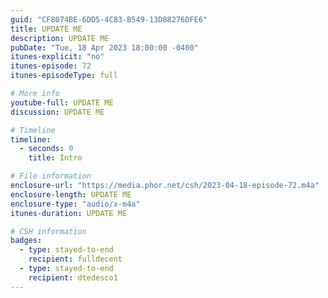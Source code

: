 ```yaml
---
guid: "CF8074BE-6DD5-4C83-B549-13D88276DFE6"
title: UPDATE ME
description: UPDATE ME
pubDate: "Tue, 18 Apr 2023 18:00:00 -0400"
itunes-explicit: "no"
itunes-episode: 72
itunes-episodeType: full

# More info
youtube-full: UPDATE ME
discussion: UPDATE ME

# Timeline
timeline:
  - seconds: 0
    title: Intro

# File information
enclosure-url: "https://media.phor.net/csh/2023-04-18-episode-72.m4a"
enclosure-length: UPDATE ME
enclosure-type: "audio/x-m4a"
itunes-duration: UPDATE ME

# CSH information
badges:
  - type: stayed-to-end
    recipient: fulldecent
  - type: stayed-to-end
    recipient: dtedesco1
---
```


<!--

episode-file-name: 2023-04-18-episode-72
title: '''Ticketing'''
description: '''In this episode, we discuss NFT event ticketing, the current state
  of Yuga Labs, and explore the concept of blockchain-inspired database design. We
  delve into the potential of NFT ticketing applications, reviewing aspects such as
  royalty splitting, MSRP, refund policies, and limited transfers. Guest speaker,
  @temmanuel sheds light on the use of @ensdomains ''fuses'' and token gating, and
  touches upon the use of @jsonschema to standardize NFT metadata. We also touch upon
  auditable databases with @darianbailey14. Stay till the end for some insightful
  discussions.'''
youtube-full: https://youtu.be/BAIDZjLpwfE
discussion: https://twitter.com/fulldecent/status/1648537934621028354
timeline:
- seconds: 0
  title: Intro
- seconds: 28
  title: Is Yuga Labs dead?
- seconds: 103
  title: NFTs ticketing
- seconds: 645
  title: ENS fuses
- seconds: 953
  title: Mutable media for tickets (Spent)?
- seconds: 1105
  title: Issue flyover
- seconds: 1229
  title: Auditable databases
badges:
- type: stayed-to-end
  recipient: t012n4d0
- type: stayed-to-end
  recipient: '037'
- type: stayed-to-end
  recipient: temmanuel
- type: stayed-to-end
  recipient: darianbailey14


-->